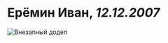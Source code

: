 # Ерёмин Иван, *12.12.2007*
![Внезапный додеп](https://avatars.mds.yandex.net/i?id=be67c24b5dae8588706fee441b99cf38_l-8977890-images-thumbs&n=13)